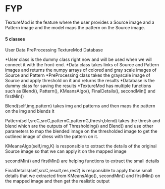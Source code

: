 # FYP

TextureMod is the feature where the user provides a Source image and a Pattern image and the model maps the pattern on the Source image.

#### 5 classes
User
Data
PreProcessing
TextureMod
Database

*User class is the dummy class right now and will be used when we will connect it with the front-end.
*Data class takes links of Source and Pattern images and returns the numpy arrays of colored and gray scale images of Source and Pattern
*PreProcessing class takes the grayscale image of Source and apply threshold on it and returns the results 
*Database is the dummy class for saving the results
*TextureMod has multiple functions such as Blend(), Pattern(), KMeansAlgo(), FinalDetails(), secondMin() and firstMin()

Blend(self,img,pattern) takes img and patterns and then maps the pattern on the img and blends it

Pattern(self,srcC,srcG,patternC,patternG,thresh,blend) takes the thresh and blend which are the outputs of Thresholding() and Blend() and use other parameters to map the blended image on the thresholded image to get the outlined image of dress with the pattern on it.

KMeansAlgo(self,img,K) is responsible to extract the details of the original Source image so that we can apply it on the mapped image

secondMin() and firstMin() are helping functions to extract the small details

FinalDetails(self,srcC,result,res,res2) is responsible to apply those small details that we extracted from KMeansAlgo(), secondMin() and firstMin() on the mapped image and then get the realistic output
  

